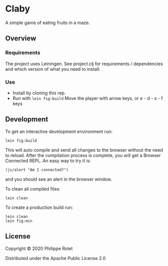 # Claby

A simple game of eating fruits in a maze.

## Overview

### Requirements ###
The project uses Leiningen. See project.clj for requirements / dependencies and which version of what you need to install.

### Use ###
- Install by cloning this rep.
- Run with ``lein fig:build``
Move the player with arrow keys, or e - d - s - f keys

## Development

To get an interactive development environment run:

    lein fig:build

This will auto compile and send all changes to the browser without the
need to reload. After the compilation process is complete, you will
get a Browser Connected REPL. An easy way to try it is:

    (js/alert "Am I connected?")

and you should see an alert in the browser window.

To clean all compiled files:

	lein clean

To create a production build run:

	lein clean
	lein fig:min


## License

Copyright © 2020 Philippe Rolet

Distributed under the Apache Public License 2.0
